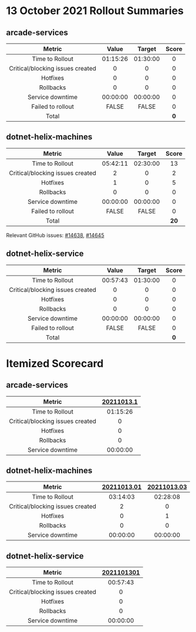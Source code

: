# 13 October 2021 Rollout Summaries

## arcade-services

|              Metric              |   Value  |  Target  |   Score   |
|:--------------------------------:|:--------:|:--------:|:---------:|
| Time to Rollout                  | 01:15:26 | 01:30:00 |     0     |
| Critical/blocking issues created |     0    |    0     |     0     |
| Hotfixes                         |     0    |    0     |     0     |
| Rollbacks                        |     0    |    0     |     0     |
| Service downtime                 | 00:00:00 | 00:00:00 |     0     |
| Failed to rollout                |   FALSE  |   FALSE  |     0     |
| Total                            |          |          |   **0**   |


## dotnet-helix-machines

|              Metric              |   Value  |  Target  |   Score   |
|:--------------------------------:|:--------:|:--------:|:---------:|
| Time to Rollout                  | 05:42:11 | 02:30:00 |     13     |
| Critical/blocking issues created |     2    |    0     |     2     |
| Hotfixes                         |     1    |    0     |     5     |
| Rollbacks                        |     0    |    0     |     0     |
| Service downtime                 | 00:00:00 | 00:00:00 |     0     |
| Failed to rollout                |   FALSE  |   FALSE  |     0     |
| Total                            |          |          |   **20**   |

Relevant GitHub issues: [#14638](https://github.com/dotnet/core-eng/issues/14638), [#14645](https://github.com/dotnet/core-eng/issues/14645)
## dotnet-helix-service

|              Metric              |   Value  |  Target  |   Score   |
|:--------------------------------:|:--------:|:--------:|:---------:|
| Time to Rollout                  | 00:57:43 | 01:30:00 |     0     |
| Critical/blocking issues created |     0    |    0     |     0     |
| Hotfixes                         |     0    |    0     |     0     |
| Rollbacks                        |     0    |    0     |     0     |
| Service downtime                 | 00:00:00 | 00:00:00 |     0     |
| Failed to rollout                |   FALSE  |   FALSE  |     0     |
| Total                            |          |          |   **0**   |


# Itemized Scorecard

## arcade-services

| Metric | [20211013.1](https://dev.azure.com/dnceng/7ea9116e-9fac-403d-b258-b31fcf1bb293/_build/results?buildId=1418280) |
|:-----:|:-----:|
| Time to Rollout | 01:15:26 |
| Critical/blocking issues created | 0 |
| Hotfixes | 0 |
| Rollbacks | 0 |
| Service downtime | 00:00:00 |


## dotnet-helix-machines

| Metric | [20211013.01](https://dev.azure.com/dnceng/7ea9116e-9fac-403d-b258-b31fcf1bb293/_build/results?buildId=1417701) | [20211013.03](https://dev.azure.com/dnceng/7ea9116e-9fac-403d-b258-b31fcf1bb293/_build/results?buildId=1418588) |
|:-----:|:-----:|:-----:|
| Time to Rollout | 03:14:03 | 02:28:08 |
| Critical/blocking issues created | 2 | 0 |
| Hotfixes | 0 | 1 |
| Rollbacks | 0 | 0 |
| Service downtime | 00:00:00 | 00:00:00 |


## dotnet-helix-service

| Metric | [2021101301](https://dev.azure.com/dnceng/7ea9116e-9fac-403d-b258-b31fcf1bb293/_build/results?buildId=1418287) |
|:-----:|:-----:|
| Time to Rollout | 00:57:43 |
| Critical/blocking issues created | 0 |
| Hotfixes | 0 |
| Rollbacks | 0 |
| Service downtime | 00:00:00 |

